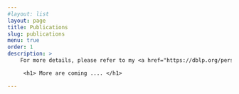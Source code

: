 ```yaml
---
#layout: list
layout: page
title: Publications
slug: publications
menu: true
order: 1
description: >
    For more details, please refer to my <a href="https://dblp.org/pers/hd/z/Zuo:Cong" target="_blank">dblp</a> and <a href="https://scholar.google.com.au/citations?hl=en&user=Dy1pO1IAAAAJ" target="_blank">google scholar</a>.

     <h1> More are coming .... </h1>

---
```

